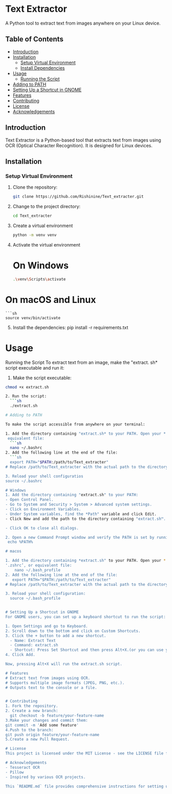 # Text Extractor

A Python tool to extract text from images anywhere on your Linux device.

## Table of Contents

- [Introduction](#introduction)
- [Installation](#installation)
  - [Setup Virtual Environment](#setup-virtual-environment)
  - [Install Dependencies](#install-dependencies)
- [Usage](#usage)
  - [Running the Script](#running-the-script)
- [Adding to PATH](#adding-to-path)
- [Setting Up a Shortcut in GNOME](#setting-up-a-shortcut-in-gnome)
- [Features](#features)
- [Contributing](#contributing)
- [License](#license)
- [Acknowledgements](#acknowledgements)

## Introduction

Text Extractor is a Python-based tool that extracts text from images using OCR (Optical Character Recognition). It is designed for Linux devices.

## Installation

### Setup Virtual Environment

1. Clone the repository:
   ```sh
   git clone https://github.com/Rishinine/Text_extracter.git

2. Change to the project directory:
   ```sh
   cd Text_extracter
   
4. Create a virtual environment
   ```sh
   python -m venv venv
   
6. Activate the virtual environment
   # On Windows
   ```sh
   .\venv\Scripts\activate

  # On macOS and Linux
    ```sh
    source venv/bin/activate

5. Install the dependencies:
  pip install -r requirements.txt

# Usage

Running the Script
To extract text from an image, make the "extract. sh* script executable and run it:

1. Make the script executable:
  ```sh
  chmod +x extract.sh

2. Run the script:
    ```sh
    ./extract.sh

# Adding to PATH

To make the script accessible from anywhere on your terminal:

1. Add the directory containing "extract.sh* to your PATH. Open your *.bashrc", *.zshrc", or
   equivalent file:
    ```sh
    nano ~/.bashrc
2. Add the following line at the end of the file:
    ```sh
    export PATH="$PATH:/path/to/Text_extracter"
# Replace /path/to/Text_extracter with the actual path to the directory.

3. Reload your shell configuratios
  source ~/.bashrc

# Windows
1. Add the directory containing "extract.sh" to your PATH:
  - Open Control Panel.
  - Go to System and Security > System > Advanced system settings.
  - Click on Environment Variables.
  - Under System variables, find the *Path" variable and click Edit.
  - Click New and add the path to the directory containing "extract.sh™.

  - Click OK to close all dialogs.

2. Open a new Command Prompt window and verify the PATH is set by running:
   echo %PATH%

# macos

1. Add the directory containing *extract.sh" to your PATH. Open your *.bash_profile’,
  '.zshrc’, or equivalent file:
      nano ~/.bash_profile
2. Add the following line at the end of the file:
     export PATH="$PATH:/path/to/Text_extracter"
  # Replace /path/to/Text_extracter with the actual path to the directory.

3. Reload your shell configuration:
    source ~/.bash_profile


# Setting Up a Shortcut in GNOME
For GNOME users, you can set up a keyboard shortcut to run the script:

1. Open Settings and go to Keyboard.
2. Scroll down to the bottom and click on Custom Shortcuts.
3. Click the + button to add a new shortcut.
    - Name: Extract Text
    - Command: extract.sh
    - Shortcut: Press Set Shortcut and then press Alt+X.(or you can use your own)
4. Click Add.

Now, pressing Alt+X will run the extract.sh script.

# Features
# Extract text from images using OCR.
# Supports multiple image formats (JPEG, PNG, etc.).
# Outputs text to the console or a file.


# Contributing
1. Fork the repository.
2. Create a new branch:
    git checkout -b feature/your-feature-name
3.Make your changes and commit them:
  git commit -m 'Add some feature'
4.Push to the branch:
  git push origin feature/your-feature-name
5.Create a new Pull Request.

# License
This project is licensed under the MIT License - see the LICENSE file for details.

# Acknowledgements
  - Tesseract OCR
  - Pillow
  - Inspired by various OCR projects.

This `README.md` file provides comprehensive instructions for setting up and using your tool across different operating systems, including creating a virtual environment, installing dependencies, running the script, adding it to the system PATH, and setting up a keyboard shortcut in GNOME.







  
   




